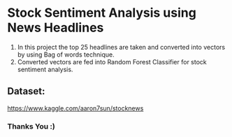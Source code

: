 # Stock Sentiment Analysis using News Headlines
1. In this project the top 25 headlines are taken and converted into vectors by using Bag of words technique.
2. Converted vectors are fed into Random Forest Classifier for stock sentiment analysis.

## Dataset:
https://www.kaggle.com/aaron7sun/stocknews

### Thanks You :)
